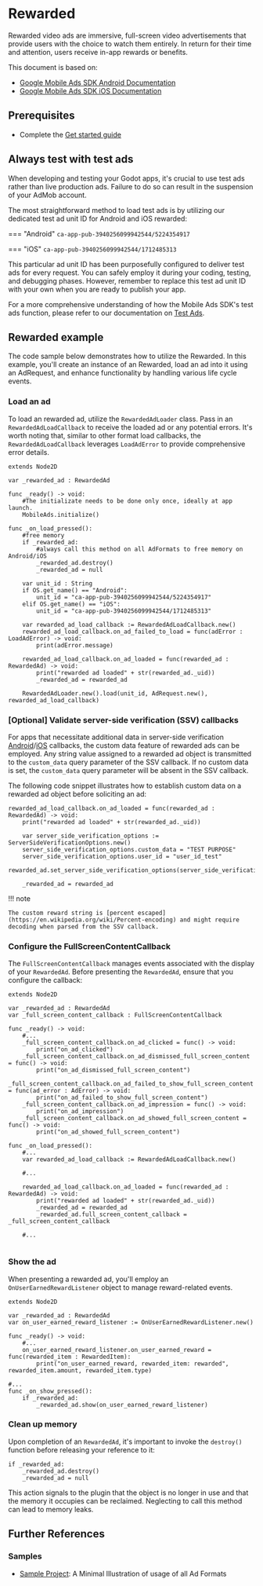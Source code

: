 # Rewarded

Rewarded video ads are immersive, full-screen video advertisements that provide users with the choice to watch them entirely. In return for their time and attention, users receive in-app rewards or benefits.

This document is based on:

- [Google Mobile Ads SDK Android Documentation](https://developers.google.com/admob/android/rewarded)
- [Google Mobile Ads SDK iOS Documentation](https://developers.google.com/admob/ios/rewarded)

## Prerequisites
- Complete the [Get started guide](../README.md)


## Always test with test ads

When developing and testing your Godot apps, it's crucial to use test ads rather than live production ads. Failure to do so can result in the suspension of your AdMob account.

The most straightforward method to load test ads is by utilizing our dedicated test ad unit ID for Android and iOS rewarded:

=== "Android"
    ```
    ca-app-pub-3940256099942544/5224354917
    ```

=== "iOS"
    ```
    ca-app-pub-3940256099942544/1712485313
    ```

This particular ad unit ID has been purposefully configured to deliver test ads for every request. You can safely employ it during your coding, testing, and debugging phases. However, remember to replace this test ad unit ID with your own when you are ready to publish your app.

For a more comprehensive understanding of how the Mobile Ads SDK's test ads function, please refer to our documentation on [Test Ads](../enable_test_ads.md).


## Rewarded example

The code sample below demonstrates how to utilize the Rewarded. In this example, you'll create an instance of an Rewarded, load an ad into it using an AdRequest, and enhance functionality by handling various life cycle events.


### Load an ad
To load an rewarded ad, utilize the `RewardedAdLoader` class. Pass in an `RewardedAdLoadCallback` to receive the loaded ad or any potential errors. It's worth noting that, similar to other format load callbacks, the `RewardedAdLoadCallback` leverages `LoadAdError` to provide comprehensive error details.

```gdscript linenums="1" hl_lines="30"
extends Node2D

var _rewarded_ad : RewardedAd

func _ready() -> void:
    #The initializate needs to be done only once, ideally at app launch.
	MobileAds.initialize()

func _on_load_pressed():
	#free memory
	if _rewarded_ad:
		#always call this method on all AdFormats to free memory on Android/iOS
		_rewarded_ad.destroy()
		_rewarded_ad = null

	var unit_id : String
	if OS.get_name() == "Android":
		unit_id = "ca-app-pub-3940256099942544/5224354917"
	elif OS.get_name() == "iOS":
		unit_id = "ca-app-pub-3940256099942544/1712485313"

	var rewarded_ad_load_callback := RewardedAdLoadCallback.new()
	rewarded_ad_load_callback.on_ad_failed_to_load = func(adError : LoadAdError) -> void:
		print(adError.message)

	rewarded_ad_load_callback.on_ad_loaded = func(rewarded_ad : RewardedAd) -> void:
		print("rewarded ad loaded" + str(rewarded_ad._uid))
		_rewarded_ad = rewarded_ad

	RewardedAdLoader.new().load(unit_id, AdRequest.new(), rewarded_ad_load_callback)
```

### [Optional] Validate server-side verification (SSV) callbacks
For apps that necessitate additional data in server-side verification [Android](https://developers.google.com/admob/android/ssv)/[iOS](https://developers.google.com/admob/ios/ssv) callbacks, the custom data feature of rewarded ads can be employed. Any string value assigned to a rewarded ad object is transmitted to the `custom_data` query parameter of the SSV callback. If no custom data is set, the `custom_data` query parameter will be absent in the SSV callback.

The following code snippet illustrates how to establish custom data on a rewarded ad object before soliciting an ad:

```gdscript linenums="1" hl_lines="4 5 6 7"
rewarded_ad_load_callback.on_ad_loaded = func(rewarded_ad : RewardedAd) -> void:
    print("rewarded ad loaded" + str(rewarded_ad._uid))
    
    var server_side_verification_options := ServerSideVerificationOptions.new()
    server_side_verification_options.custom_data = "TEST PURPOSE"
    server_side_verification_options.user_id = "user_id_test"
    rewarded_ad.set_server_side_verification_options(server_side_verification_options)
    
    _rewarded_ad = rewarded_ad
```
!!! note

    The custom reward string is [percent escaped](https://en.wikipedia.org/wiki/Percent-encoding) and might require decoding when parsed from the SSV callback.

### Configure the FullScreenContentCallback
The `FullScreenContentCallback` manages events associated with the display of your `RewardedAd`. Before presenting the `RewardedAd`, ensure that you configure the callback:

```gdscript linenums="1" hl_lines="28"
extends Node2D

var _rewarded_ad : RewardedAd
var _full_screen_content_callback : FullScreenContentCallback

func _ready() -> void:
	#...
	_full_screen_content_callback.on_ad_clicked = func() -> void:
		print("on_ad_clicked")
	_full_screen_content_callback.on_ad_dismissed_full_screen_content = func() -> void:
		print("on_ad_dismissed_full_screen_content")
	_full_screen_content_callback.on_ad_failed_to_show_full_screen_content = func(ad_error : AdError) -> void:
		print("on_ad_failed_to_show_full_screen_content")
	_full_screen_content_callback.on_ad_impression = func() -> void:
		print("on_ad_impression")
	_full_screen_content_callback.on_ad_showed_full_screen_content = func() -> void:
		print("on_ad_showed_full_screen_content")

func _on_load_pressed():
	#...
	var rewarded_ad_load_callback := RewardedAdLoadCallback.new()

	#...

	rewarded_ad_load_callback.on_ad_loaded = func(rewarded_ad : RewardedAd) -> void:
		print("rewarded ad loaded" + str(rewarded_ad._uid))
		_rewarded_ad = rewarded_ad
		_rewarded_ad.full_screen_content_callback = _full_screen_content_callback

	#...


```

### Show the ad

When presenting a rewarded ad, you'll employ an `OnUserEarnedRewardListener` object to manage reward-related events.

```gdscript linenums="1" hl_lines="14"
extends Node2D

var _rewarded_ad : RewardedAd
var on_user_earned_reward_listener := OnUserEarnedRewardListener.new()

func _ready() -> void:
	#...
	on_user_earned_reward_listener.on_user_earned_reward = func(rewarded_item : RewardedItem):
		print("on_user_earned_reward, rewarded_item: rewarded", rewarded_item.amount, rewarded_item.type)

#...
func _on_show_pressed():
	if _rewarded_ad:
		_rewarded_ad.show(on_user_earned_reward_listener)
```

### Clean up memory

Upon completion of an `RewardedAd`, it's important to invoke the `destroy()` function before releasing your reference to it:

```gdscript 
if _rewarded_ad:
    _rewarded_ad.destroy()
    _rewarded_ad = null
```


This action signals to the plugin that the object is no longer in use and that the memory it occupies can be reclaimed. Neglecting to call this method can lead to memory leaks.

## Further References

### Samples
- [Sample Project](https://github.com/Poing-Studios/godot-admob-plugin/tree/master/addons/admob/sample): A Minimal Illustration of usage of all Ad Formats
